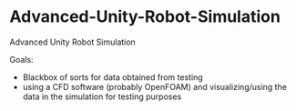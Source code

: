 # Advanced-Unity-Robot-Simulation
Advanced Unity Robot Simulation

Goals:
 - Blackbox of sorts for data obtained from testing
 - using a CFD software (probably OpenFOAM) and visualizing/using the data in the simulation for testing purposes